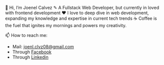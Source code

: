 
 👋 Hi, I’m Joenel Calvez
 ✎  A Fullstack Web Developer, but currently in loved with frontend development
 ❤  I love to deep dive in web development, expanding my knowledge and expertise in current tech trends
 ☕ Coffee is the fuel that ignites my mornings and powers my creativity.
  
  📫 How to reach me:
  * Mail: [joenl.clvz08@gmail.com](joenl.clvz08@gmail.com)
  * Through [Facebook](https://www.facebook.com/Joe.nl.clvz) 
  * Through [Linkedin](https://www.linkedin.com/in/joenel-calvez-6437b1228/)
